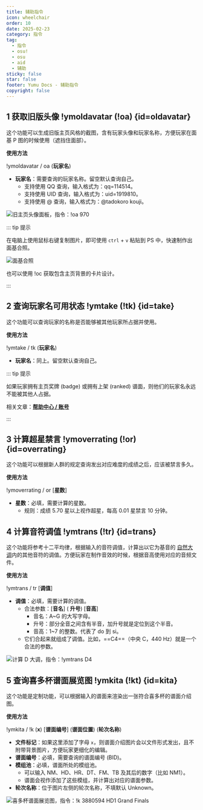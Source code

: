 ```yaml
---
title: 辅助指令
icon: wheelchair
order: 10
date: 2025-02-23
category: 指令
tag:
  - 指令
  - osu!
  - osu
  - aid
  - 辅助
sticky: false
star: false
footer: Yumu Docs - 辅助指令
copyright: false
---
```


## <HopeIcon icon="id-badge"/> 1 获取旧版头像 !ymoldavatar (!oa) {id=oldavatar}

这个功能可以生成旧版主页风格的截图，含有玩家头像和玩家名称，方便玩家在面基 P 图的时候使用（遮挡住面部）。

**使用方法**

!ymoldavatar / oa (**玩家名**)

- **<HopeIcon icon="address-card"/> 玩家名**：需要查询的玩家名称。留空默认查询自己。
  - 支持使用 <HopeIcon icon="fa-brands fa-qq"/> QQ 查询，输入格式为：qq=114514。
  - 支持使用 <HopeIcon icon="slash"/> UID 查询，输入格式为：uid=1919810。
  - 支持使用 <HopeIcon icon="at"/> @ 查询，输入格式为：@tadokoro kouji。

![旧主页头像面板，指令：!oa 970](https://yumemuzi.s-ul.eu/yumu/MYOkR6U9)

::: tip 提示

在电脑上使用鼠标右键复制图片，即可使用 `ctrl` + `v` 粘贴到 PS 中，快速制作出面基合照。

![面基合照](https://yumemuzi.s-ul.eu/osu/7LhKYNtK)

也可以使用 !oc 获取包含主页背景的卡片设计。

:::

## <HopeIcon icon="people-arrows"/> 2 查询玩家名可用状态 !ymtake (!tk) {id=take}

这个功能可以查询玩家的名称是否能够被其他玩家所占据并使用。

**使用方法**

!ymtake / tk (**玩家名**)

- **<HopeIcon icon="address-card"/> 玩家名**：同上。留空默认查询自己。

::: tip 提示

如果玩家拥有主页奖牌 (badge) 或拥有上架 (ranked) 谱面，则他们的玩家名永远不能被其他人占据。

相关文章：[**帮助中心 / 账号**](https://osu.ppy.sh/wiki/zh/Help_centre/Account#take-existing-username)

:::

## <HopeIcon icon="star-half-stroke"/> 3 计算超星禁言 !ymoverrating (!or) {id=overrating}

这个功能可以根据新人群的规定查询发出对应难度的成绩之后，应该被禁言多久。

**使用方法**

!ymoverrating / or [**星数**]

- **<HopeIcon icon="star"/> 星数**：必填，需要计算的星数。
  - 规则：成绩 5.70 星以上视作超星，每高 0.01 星禁言 10 分钟。

## <HopeIcon icon="music"/> 4 计算音符调值 !ymtrans (!tr) {id=trans}

这个功能将参考十二平均律，根据输入的音符调值，计算出以它为基音的 <HopeIcon icon="link"/> [自然大调](https://baike.baidu.com/item/%E8%87%AA%E7%84%B6%E5%A4%A7%E8%B0%83/2948231)内的其他音符的调值。方便玩家在制作音效的时候，根据音高使用对应的音频文件。

**使用方法**

!ymtrans / tr [**调值**]

- **<HopeIcon icon="music"/> 调值**：必填，需要计算的调值。
  - 合法参数：[**音名**] (**<HopeIcon icon="hashtag"/> 升号**) [**音高**]
    - 音名：A~G 的大写字母。
    - 升号：部分全音之间含有半音，加升号就是定位到这个半音。
    - 音高：1~7 的整数。代表了 do 到 si。
  - 它们合起来就组成了调值。比如，==C4==（中央 C，440 Hz）就是一个合法的参数。

![计算 D 大调，指令：!ymtrans D4](https://yumemuzi.s-ul.eu/yumu/53SnO4x4)

## <HopeIcon icon="hippo"/> 5 查询喜多杯谱面展览图 !ymkita (!kt) {id=kita}

这个功能是定制功能，可以根据输入的谱面来渲染出一张符合喜多杯的谱面介绍图。

**使用方法**

!ymkita / !k (**x**) [**谱面编号**] (**谱面位置**) (**轮次名称**)

- **<HopeIcon icon="x"/> 文件标记**：如果这里添加了字母 `x`，则谱面介绍图片会以文件形式发出，且不附带背景图片，方便玩家更细化的编辑。
- **<HopeIcon icon="hashtag"/> 谱面编号**：必填，需要查询的谱面编号 (BID)。
- **<HopeIcon icon="map-location-dot"/> 模组池**：必填，谱面所处的模组池。
  - 可以输入 NM、HD、HR、DT、FM、TB 及其后的数字（比如 NM1）。
  - 谱面会视作添加了这些模组，并计算出对应的谱面参数。
- **<HopeIcon icon="mound"/> 轮次名称**：位于图片左侧的轮次名称，不填默认 Unknown。

![喜多杯谱面展览图，指令：!k 3880594 HD1 Grand Finals](https://yumemuzi.s-ul.eu/yumu/1wVDkGka)



